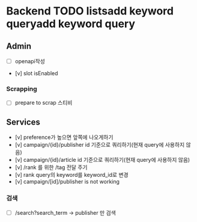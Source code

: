 # Backend TODO listsadd keyword queryadd keyword query

## Admin
- [ ] openapi작성
- [v] slot isEnabled

### Scrapping

- [ ] prepare to scrap 스티비 

## Services

- [v] preference가 높으면 앞쪽에 나오게하기
- [v] campaign/{id}/publisher id 기준으로 쿼리하기(현재 query에 사용하지 않음)
- [v] campaign/{id}/article id 기준으로 쿼리하기(현재 query에 사용하지 않음)
- [v] /rank 를 위한 /tag 전달 주기
- [v] rank query의 keyword를 keyword_id로 변경
- [v] campaign/[id]/publisher is not working

### 검색
- [ ] /search?search_term
-> publisher  만 검색

